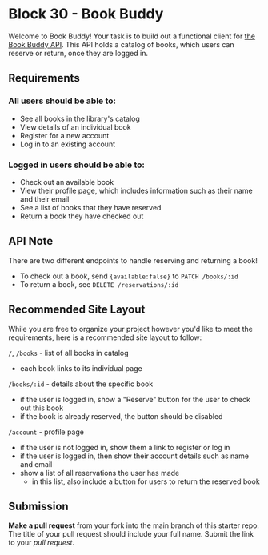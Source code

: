# Block 30 - Book Buddy

Welcome to Book Buddy! Your task is to build out a functional client for [the Book Buddy API](https://fsa-book-buddy-b6e748d1380d.herokuapp.com/docs/). This API holds a catalog of books, which users can reserve or return, once they are logged in.

## Requirements

### All users should be able to:

- See all books in the library's catalog
- View details of an individual book
- Register for a new account
- Log in to an existing account

### Logged in users should be able to:

- Check out an available book
- View their profile page, which includes information such as their name and their email
- See a list of books that they have reserved
- Return a book they have checked out

## API Note

There are two different endpoints to handle reserving and returning a book!

- To check out a book, send `{available:false}` to `PATCH /books/:id`
- To return a book, see `DELETE /reservations/:id`

## Recommended Site Layout

While you are free to organize your project however you'd like to meet the requirements, here is a recommended site layout to follow:

`/`, `/books` - list of all books in catalog

- each book links to its individual page

`/books/:id` - details about the specific book

- if the user is logged in, show a "Reserve" button for the user to check out this book
- if the book is already reserved, the button should be disabled

`/account` - profile page

- if the user is not logged in, show them a link to register or log in
- if the user is logged in, then show their account details such as name and email
- show a list of all reservations the user has made
  - in this list, also include a button for users to return the reserved book

## Submission

**Make a pull request** from your fork into the main branch of this starter repo. The title of your pull request should include your full name. Submit the link to your _pull request_.
